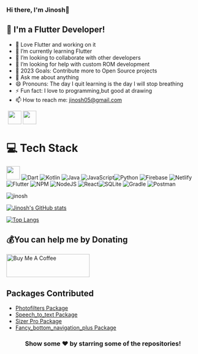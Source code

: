 
### Hi there, I'm Jinosh👋 


## 💫 I'm a Flutter Developer!

- 🔭 Love Flutter and working on it
- 🌱 I’m currently learning Flutter
- 👯 I’m looking to collaborate with other developers
- 🤔 I’m looking for help with custom ROM development
- 🥅 2023 Goals: Contribute more to Open Source projects
- 💬 Ask me about anything
- 😄 Pronouns: The day I quit learning is the day I will stop breathing
- ⚡ Fun fact: I love to programming,but good at drawing
- 📫 How to reach me: jinosh05@gmail.com

 <a href="https://www.linkedin.com/in/jinosh/"><img src="https://img.shields.io/badge/linkedin-%230077B5.svg?&style=for-the-badge&logo=linkedin&logoColor=white" height=35></a> <a href="https://www.instagram.com/jinoshprabhuraj/"><img src="https://img.shields.io/badge/instagram-%23E4405F.svg?&style=for-the-badge&logo=instagram&logoColor=white" height=35></a> 


# 💻 Tech Stack
<img src="https://upload.wikimedia.org/wikipedia/commons/1/18/ISO_C%2B%2B_Logo.svg" height=35>  ![Dart](https://img.shields.io/badge/dart-%230175C2.svg?style=for-the-badge&logo=dart&logoColor=white) ![Kotlin](https://img.shields.io/badge/kotlin-%230095D5.svg?style=for-the-badge&logo=kotlin&logoColor=white) ![Java](https://img.shields.io/badge/java-%23ED8B00.svg?style=for-the-badge&logo=java&logoColor=white) ![JavaScript](https://img.shields.io/badge/javascript-%23323330.svg?style=for-the-badge&logo=javascript&logoColor=%23F7DF1E)![Python](https://img.shields.io/badge/python-3670A0?style=for-the-badge&logo=python&logoColor=ffdd54) ![Firebase](https://img.shields.io/badge/firebase-%23039BE5.svg?style=for-the-badge&logo=firebase) ![Netlify](https://img.shields.io/badge/netlify-%23000000.svg?style=for-the-badge&logo=netlify&logoColor=#00C7B7) ![Flutter](https://img.shields.io/badge/Flutter-%2302569B.svg?style=for-the-badge&logo=Flutter&logoColor=white) ![NPM](https://img.shields.io/badge/NPM-%23000000.svg?style=for-the-badge&logo=npm&logoColor=white) ![NodeJS](https://img.shields.io/badge/node.js-6DA55F?style=for-the-badge&logo=node.js&logoColor=white) ![React](https://img.shields.io/badge/react-%2320232a.svg?style=for-the-badge&logo=react&logoColor=%2361DAFB)![SQLite](https://img.shields.io/badge/sqlite-%2307405e.svg?style=for-the-badge&logo=sqlite&logoColor=white) ![Gradle](https://img.shields.io/badge/Gradle-02303A.svg?style=for-the-badge&logo=Gradle&logoColor=white) ![Postman](https://img.shields.io/badge/Postman-FF6C37?style=for-the-badge&logo=postman&logoColor=white)



<p><img align="center" src="https://github-readme-streak-stats.herokuapp.com/?user=jinosh05&" alt="jinosh" /></p>


[![Jinosh's GitHub stats](https://github-readme-stats.vercel.app/api?username=jinosh05&show_icons=true&count_private=true&theme=radical)](https://github.com/anuraghazra/github-readme-stats)

[![Top Langs](https://github-readme-stats.vercel.app/api/top-langs/?username=jinosh05)](https://github.com/anuraghazra/github-readme-stats)

## 💰You can help me by Donating 

<a href="https://www.buymeacoffee.com/jinosh" target="_blank"><img src="https://cdn.buymeacoffee.com/buttons/v2/default-yellow.png" alt="Buy Me A Coffee" style="height: 60px !important;width: 217px !important;" ></a>



## Packages Contributed

- [Photofilters Package](https://pub.dev/packages/photofilters)
- [Speech_to_text Package](https://pub.dev/packages/speech_to_text)
- [Sizer Pro Package](https://pub.dev/packages/sizer_pro)
- [Fancy_bottom_navigation_plus Package](https://pub.dev/packages/fancy_bottom_navigation_plus)

<div align="center">

### Show some ❤️ by starring some of the repositories!

</div>

